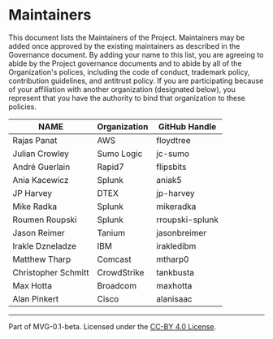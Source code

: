 # Maintainers

This document lists the Maintainers of the Project. Maintainers may be added once approved by the existing maintainers as described in the Governance document. By adding your name to this list, you are agreeing to abide by the Project governance documents and to abide by all of the Organization's polices, including the code of conduct, trademark policy, contribution guidelines, and antitrust policy. If you are participating because of your affiliation with another organization (designated below), you represent that you have the authority to bind that organization to these policies.

| **NAME** | **Organization** | **GitHub Handle** |
| --- | --- | -- |
| Rajas Panat | AWS | floydtree |
| Julian Crowley | Sumo Logic | jc-sumo |
| André Guerlain | Rapid7 | flipsbits |
| Ania Kacewicz | Splunk | aniak5 |
| JP Harvey | DTEX | jp-harvey |
| Mike Radka | Splunk | mikeradka |
| Roumen Roupski | Splunk | rroupski-splunk |
| Jason Reimer | Tanium | jasonbreimer |
| Irakle Dzneladze | IBM | irakledibm |
| Matthew Tharp | Comcast | mtharp0
| Christopher Schmitt | CrowdStrike | tankbusta
| Max Hotta | Broadcom | maxhotta
| Alan Pinkert | Cisco | alanisaac

---
Part of MVG-0.1-beta.
Licensed under the [CC-BY 4.0 License](https://creativecommons.org/licenses/by-sa/4.0/).
